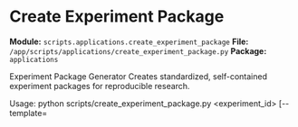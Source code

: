 # Create Experiment Package

**Module:** `scripts.applications.create_experiment_package`
**File:** `/app/scripts/applications/create_experiment_package.py`
**Package:** `applications`

Experiment Package Generator
Creates standardized, self-contained experiment packages for reproducible research.

Usage:
    python scripts/create_experiment_package.py <experiment_id> [--template=<template>]
    
Examples:
    python scripts/create_experiment_package.py mft_validation_study_20250618
    python scripts/create_experiment_package.py civic_virtue_reliability_study --template=multi_llm

## Dependencies

- `argparse`
- `datetime`
- `json`
- `os`
- `pathlib`
- `shutil`
- `yaml`

## Table of Contents

### Classes
- [ExperimentPackageGenerator](#experimentpackagegenerator)

### Functions
- [main](#main)

## Classes

### ExperimentPackageGenerator

Generates standardized experiment packages for reproducible research.

#### Methods

##### `__init__`
```python
__init__(self, base_dir: str)
```

##### `create_package`
```python
create_package(self, experiment_id: str, template: str, framework: str, description: str)
```

Create a complete experiment package with standardized structure.

##### `_create_directory_structure`
```python
_create_directory_structure(self, package_dir: Path)
```

Create the standardized directory structure.

##### `_create_readme`
```python
_create_readme(self, package_dir: Path, experiment_id: str, framework: str, description: str)
```

Generate comprehensive README documentation.

##### `_create_corpus_manifest`
```python
_create_corpus_manifest(self, package_dir: Path, experiment_id: str, framework: str)
```

Create corpus manifest template.

##### `_create_metadata_files`
```python
_create_metadata_files(self, package_dir: Path, experiment_id: str, framework: str)
```

Create metadata file templates.

##### `_create_basic_config`
```python
_create_basic_config(self, package_dir: Path, experiment_id: str, framework: str)
```

Create basic experiment configuration.

---

## Functions

### `main`
```python
main()
```

Main CLI interface.

---

*Generated on 2025-06-21 20:19:04*